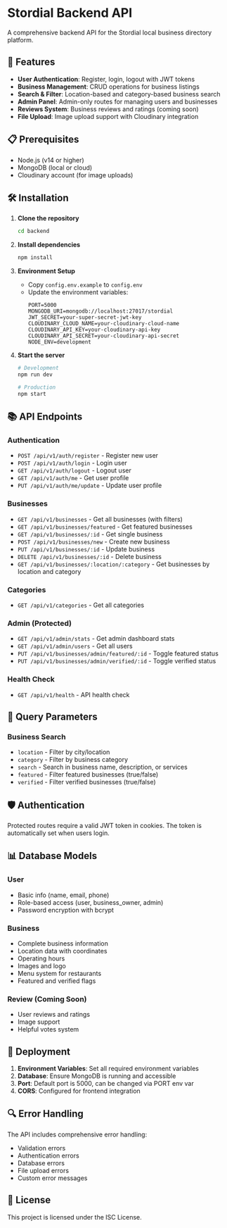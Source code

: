 # Stordial Backend API

A comprehensive backend API for the Stordial local business directory platform.

## 🚀 Features

- **User Authentication**: Register, login, logout with JWT tokens
- **Business Management**: CRUD operations for business listings
- **Search & Filter**: Location-based and category-based business search
- **Admin Panel**: Admin-only routes for managing users and businesses
- **Reviews System**: Business reviews and ratings (coming soon)
- **File Upload**: Image upload support with Cloudinary integration

## 📋 Prerequisites

- Node.js (v14 or higher)
- MongoDB (local or cloud)
- Cloudinary account (for image uploads)

## 🛠️ Installation

1. **Clone the repository**
   ```bash
   cd backend
   ```

2. **Install dependencies**
   ```bash
   npm install
   ```

3. **Environment Setup**
   - Copy `config.env.example` to `config.env`
   - Update the environment variables:
     ```env
     PORT=5000
     MONGODB_URI=mongodb://localhost:27017/stordial
     JWT_SECRET=your-super-secret-jwt-key
     CLOUDINARY_CLOUD_NAME=your-cloudinary-cloud-name
     CLOUDINARY_API_KEY=your-cloudinary-api-key
     CLOUDINARY_API_SECRET=your-cloudinary-api-secret
     NODE_ENV=development
     ```

4. **Start the server**
   ```bash
   # Development
   npm run dev
   
   # Production
   npm start
   ```

## 📚 API Endpoints

### Authentication
- `POST /api/v1/auth/register` - Register new user
- `POST /api/v1/auth/login` - Login user
- `GET /api/v1/auth/logout` - Logout user
- `GET /api/v1/auth/me` - Get user profile
- `PUT /api/v1/auth/me/update` - Update user profile

### Businesses
- `GET /api/v1/businesses` - Get all businesses (with filters)
- `GET /api/v1/businesses/featured` - Get featured businesses
- `GET /api/v1/businesses/:id` - Get single business
- `POST /api/v1/businesses/new` - Create new business
- `PUT /api/v1/businesses/:id` - Update business
- `DELETE /api/v1/businesses/:id` - Delete business
- `GET /api/v1/businesses/:location/:category` - Get businesses by location and category

### Categories
- `GET /api/v1/categories` - Get all categories

### Admin (Protected)
- `GET /api/v1/admin/stats` - Get admin dashboard stats
- `GET /api/v1/admin/users` - Get all users
- `PUT /api/v1/businesses/admin/featured/:id` - Toggle featured status
- `PUT /api/v1/businesses/admin/verified/:id` - Toggle verified status

### Health Check
- `GET /api/v1/health` - API health check

## 🔧 Query Parameters

### Business Search
- `location` - Filter by city/location
- `category` - Filter by business category
- `search` - Search in business name, description, or services
- `featured` - Filter featured businesses (true/false)
- `verified` - Filter verified businesses (true/false)

## 🛡️ Authentication

Protected routes require a valid JWT token in cookies. The token is automatically set when users login.

## 📊 Database Models

### User
- Basic info (name, email, phone)
- Role-based access (user, business_owner, admin)
- Password encryption with bcrypt

### Business
- Complete business information
- Location data with coordinates
- Operating hours
- Images and logo
- Menu system for restaurants
- Featured and verified flags

### Review (Coming Soon)
- User reviews and ratings
- Image support
- Helpful votes system

## 🚀 Deployment

1. **Environment Variables**: Set all required environment variables
2. **Database**: Ensure MongoDB is running and accessible
3. **Port**: Default port is 5000, can be changed via PORT env var
4. **CORS**: Configured for frontend integration

## 🔍 Error Handling

The API includes comprehensive error handling:
- Validation errors
- Authentication errors
- Database errors
- File upload errors
- Custom error messages

## 📝 License

This project is licensed under the ISC License. 